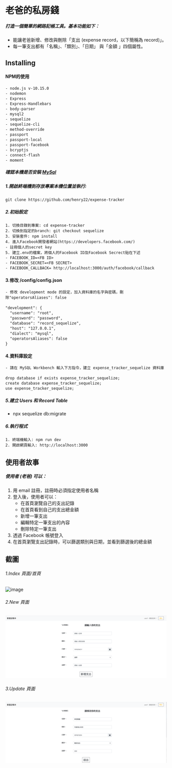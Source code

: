 # 老爸的私房錢

##### 打造一個簡單的網路記帳工具。基本功能如下：
- 能讓老爸新增、修改與刪除「支出 (expense record，以下簡稱為 record)」。
- 每一筆支出都有「名稱」、「類別」、「日期」 與「金額 」四個屬性。

## Installing

#### NPM的使用

```
- node.js v-10.15.0
- nodemon
- Express
- Express-Handlebars
- body-parser
- mysql2
- sequelize
- sequelize-cli
- method-override
- passport
- passport-local
- passport-facebook
- bcryptjs
- connect-flash
- moment
```

##### 確認本機是否安裝 [MySql](https://dev.mysql.com/downloads/windows/installer/)

##### 1.開啟終端機到存放專案本機位置並執行:

`git clone https://github.com/henry22/expense-tracker`

##### 2.初始設定

```
1. 切換目錄到專案: cd expense-tracker
2. 切換到指定的branch: git checkout sequelize
3. 安裝套件: npm install
4. 進入Facebook開發者網站(https://developers.facebook.com/)
- 註冊個人的secret key
5. 建立.env的檔案，將個人的Facebook ID及Facebook Secrect貼在下述
- FACEBOOK_ID=<FB ID>
- FACEBOOK_SECRET=<FB SECRET>
- FACEBOOK_CALLBACK= http://localhost:3000/auth/facebook/callback
```

#### 3.修改 /config/config.json
```
- 修改 development mode 的設定，加入資料庫的名字與密碼，刪除"operatorsAliases": false

"development": {
  "username": "root",
  "password": "password",
  "database": "record_sequelize",
  "host": "127.0.0.1",
  "dialect": "mysql",
  "operatorsAliases": false
}
```

#### 4.資料庫設定
```
- 請在 MySQL Workbench 輸入下方指令，建立 expense_tracker_sequelize 資料庫

drop database if exists expense_tracker_sequelize;
create database expense_tracker_sequelize;
use expense_tracker_sequelize;
```

##### 5.建立 Users 和 Record Table

- npx sequelize db:migrate

##### 6.執行程式

```
1. 終端機輸入: npm run dev
2. 開啟網頁輸入: http://localhost:3000
```

## 使用者故事
##### 使用者 (老爸) 可以：

1. 用 email 註冊，註冊時必須指定使用者名稱
2. 登入後，使用者可以：
    * 在首頁瀏覽自己的支出記錄
    * 在首頁看到自己的支出總金額
    * 新增一筆支出
    * 編輯特定一筆支出的內容
    * 刪除特定一筆支出
3. 透過 Facebook 帳號登入
4. 在首頁瀏覽支出記錄時，可以篩選類別與日期，並看到篩選後的總金額

## 截圖

###### 1.Index 頁面/首頁

![image](./public/img/index-sequelize)

###### 2.New 頁面

![image](./public/img/new-sequelize.png)

###### 3.Update 頁面

![image](./public/img/edit-sequelize.png)